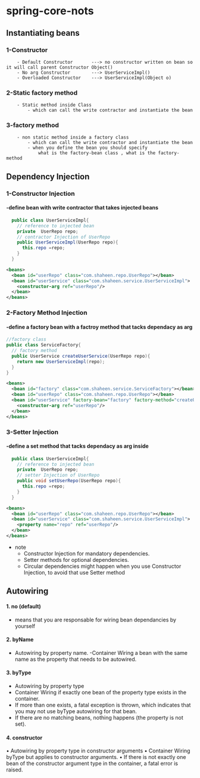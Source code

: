 # spring-core-nots
## Instantiating beans
###	1-Constructor
  		- Default Constructor    	---> no constructor written on bean so it will call parent Constructor Object()
  		- No arg Constructor 		---> UserServiceImpl()
  		- Overloaded Constructor 	---> UserServiceImpl(Object o)

###	2-Static factory method
  		- Static method inside Class
  			- which can call the write contractor and instantiate the bean
###	3-factory method
  		- non static method inside a factory class
  			- which can call the write contractor and instantiate the bean
  			- when you define the bean you should specify
  				what is the factory-bean class , what is the factory-method
## Dependency Injection
### 1-Constructor Injection
####  -define bean with write contractor that takes injected beans
```java
  public class UserServiceImpl{
    // reference to injected bean
    private  UserRepo repo;
    // contractor Injection of UserRepo
    public UserServiceImpl(UserRepo repo){
      this.repo =repo;
    }
  }
```
```xml
<beans>
  <bean id="userRepo" class="com.shaheen.repo.UserRepo"></bean>
  <bean id="userService" class="com.shaheen.service.UserServiceImpl">
    <constructor-arg ref="userRepo"/>
  </bean>
</beans>
```
### 2-Factory Method Injection
#### -define a factory bean with a factroy method that tacks dependacy as arg 
```java
//factory class
public class ServiceFactory{
  // factory method
  public UserService createUserService(UserRepo repo){
    return new UserServiceImpl(repo);
  }
}
```
```xml
<beans>
  <bean id="factory" class="com.shaheen.service.ServiceFactory"></bean>
  <bean id="userRepo" class="com.shaheen.repo.UserRepo"></bean>
  <bean id="userService" factory-bean="factory" factory-method="createUserService">
    <constructor-arg ref="userRepo"/>
  </bean>
</beans>
```
### 3-Setter Injection
#### -define a set method that tacks dependacy as arg inside
```java
  public class UserServiceImpl{
    // reference to injected bean
    private  UserRepo repo;
    // setter Injection of UserRepo
    public void setUserRepo(UserRepo repo){
      this.repo =repo;
    }
  }
```
```xml
<beans>
  <bean id="userRepo" class="com.shaheen.repo.UserRepo"></bean>
  <bean id="userService" class="com.shaheen.service.UserServiceImpl">
    <property name="repo" ref="userRepo"/>
  </bean>
</beans>
```
- note
  - Constructor Injection for mandatory dependencies.
  - Setter methods for optional dependencies.
  - Circular dependencies might happen when you use Constructor Injection, to avoid that use Setter method

## Autowiring
#### 1. no (default)

- means that you are responsable for wiring bean dependancies by yourself

#### 2. byName

- Autowiring by property name.
-Container Wiring a bean with the same name as the property that needs to be autowired.

#### 3. byType

- Autowiring by property type
- Container Wiring if exactly one bean of the property type exists in the container.
- If more than one exists, a fatal exception is thrown, which indicates that you may
not use byType autowiring for that bean.
- If there are no matching beans, nothing happens (the property is not set).

#### 4. constructor
• Autowiring by property type in constructor arguments
• Container Wiring byType but applies to constructor arguments.
• If there is not exactly one bean of the constructor argument type in the container, a
fatal error is raised.